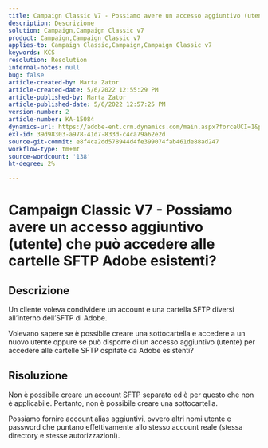 ```yaml
---
title: Campaign Classic V7 - Possiamo avere un accesso aggiuntivo (utente) che può accedere alle cartelle SFTP Adobe esistenti?
description: Descrizione
solution: Campaign,Campaign Classic v7
product: Campaign,Campaign Classic v7
applies-to: Campaign Classic,Campaign,Campaign Classic v7
keywords: KCS
resolution: Resolution
internal-notes: null
bug: false
article-created-by: Marta Zator
article-created-date: 5/6/2022 12:55:29 PM
article-published-by: Marta Zator
article-published-date: 5/6/2022 12:57:25 PM
version-number: 2
article-number: KA-15084
dynamics-url: https://adobe-ent.crm.dynamics.com/main.aspx?forceUCI=1&pagetype=entityrecord&etn=knowledgearticle&id=7c7db8ca-3bcd-ec11-a7b5-6045bd00dbbc
exl-id: 39d98303-a978-41d7-833d-c4ca79a62e2d
source-git-commit: e8f4ca2dd578944d4fe399074fab461de88ad247
workflow-type: tm+mt
source-wordcount: '138'
ht-degree: 2%

---
```


# Campaign Classic V7 - Possiamo avere un accesso aggiuntivo (utente) che può accedere alle cartelle SFTP Adobe esistenti?

## Descrizione


Un cliente voleva condividere un account e una cartella SFTP diversi all’interno dell’SFTP di Adobe.

Volevano sapere se è possibile creare una sottocartella e accedere a un nuovo utente oppure se può disporre di un accesso aggiuntivo (utente) per accedere alle cartelle SFTP ospitate da Adobe esistenti?


## Risoluzione


Non è possibile creare un account SFTP separato ed è per questo che non è applicabile. Pertanto, non è possibile creare una sottocartella.

Possiamo fornire account alias aggiuntivi, ovvero altri nomi utente e password che puntano effettivamente allo stesso account reale (stessa directory e stesse autorizzazioni).
